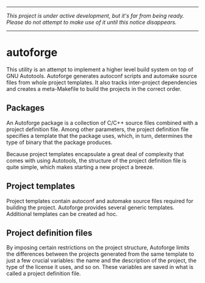 ----

_This project is under active development, but it's far from being ready.
Please do not attempt to make use of it until this notice disappears._

----

# autoforge

This utility is an attempt to implement a higher level build system on
top of GNU Autotools. Autoforge generates autoconf scripts and automake
source files from whole project templates. It also tracks inter-project
dependencies and creates a meta-Makefile to build the projects in the
correct order.

## Packages

An Autoforge package is a collection of C/C++ source files combined
with a project definition file. Among other parameters, the project
definition file specifies a template that the package uses, which,
in turn, determines the type of binary that the package produces.

Because project templates encapsulate a great deal of complexity that
comes with using Autotools, the structure of the project definition
file is quite simple, which makes starting a new project a breeze.

## Project templates

Project templates contain autoconf and automake source files required
for building the project. Autoforge provides several generic templates.
Additional templates can be created ad hoc.

## Project definition files

By imposing certain restrictions on the project structure, Autoforge
limits the differences between the projects generated from the same
template to just a few crucial variables: the name and the description
of the project, the type of the license it uses, and so on. These
variables are saved in what is called a project definition file.
